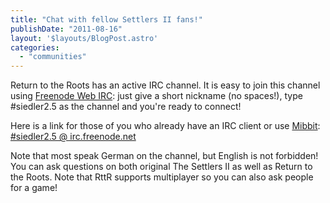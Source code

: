 ```yaml
---
title: "Chat with fellow Settlers II fans!"
publishDate: "2011-08-16"
layout: '$layouts/BlogPost.astro'
categories: 
  - "communities"
---
```


Return to the Roots has an active IRC channel. It is easy to join this channel using [Freenode Web IRC](http://webchat.freenode.net/): just give a short nickname (no spaces!), type #siedler2.5 as the channel and you're ready to connect!

Here is a link for those of you who already have an IRC client or use [Mibbit](http://www.mibbit.com/): [#siedler2.5 @ irc.freenode.net](irc://irc.freenode.net/siedler2.5)

Note that most speak German on the channel, but English is not forbidden! You can ask questions on both original The Settlers II as well as Return to the Roots. Note that RttR supports multiplayer so you can also ask people for a game!
